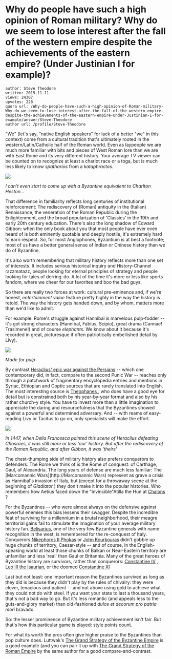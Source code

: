 # Why do people have such a high opinion of Roman military? Why do we seem to lose interest after the fall of the western empire despite the achievements of the eastern empire? (Under Justinian I for example)?

	author: Steve Theodore
	written: 2015-11-11
	views: 24307
	upvotes: 228
	quora url: /Why-do-people-have-such-a-high-opinion-of-Roman-military-Why-do-we-seem-to-lose-interest-after-the-fall-of-the-western-empire-despite-the-achievements-of-the-eastern-empire-Under-Justinian-I-for-example/answer/Steve-Theodore
	author url: /profile/Steve-Theodore


"We" (let's say, "native English speakers" for lack of a better "we" in this context) come from a cultural tradition that's ultimately rooted in the western/Latin/Catholic half of the Roman world. Even as laypeople we are much more familiar with bits and pieces of West Roman lore than we are with East Rome and its very different history. Your average TV viewer can be counted on to recognize at least a chariot race or a toga, but is much less likely to know _spatharios_  from a _kataphractos._ 



![](https://qph.fs.quoracdn.net/main-qimg-a3b783ae5b66ef599bbcdd499e3907fa-c)

_I can't even start to come up with a Byzantine equivalent to Charlton Heston..._ 

That difference in familiarity reflects long centuries of institutional reinforcement: The rediscovery of (Roman) antiquity in the (Italian) Renaissance, the veneration of the Roman Republic during the Enlightenment, and the broad popularization of 'Classics' in the 19th and early 20th century education. There's also the long shadow of Edward Gibbon: when the only book about you that most people have ever even heard of is both eminently quotable and deeply hostile, it's extremely hard to earn respect. So, for most Anglophones, Byzantium is at best a footnote; most of us have a better general sense of Indian or Chinese history than we do of Byzantine. 

It's also worth remembering that military history reflects more than one set of interests. It includes serious historical inquiry and History-Channel razzmatazz, people looking for eternal principles of strategy and people looking for tales of derring-do. A lot of the time it's more or less like sports fandom, where we cheer for our favorites and boo the bad guys.

So there are really two forces at work: cultural pre-eminence and, if we're honest, _entertainment value_ feature pretty highly in the way the history is retold. The way the history gets handed down, and by whom, matters more than we'd like to admit.

For example: Rome's struggle against Hannibal is marvelous pulp-fodder -- it's got strong characters (Hannibal, Fabius, Scipio), great drama (Cannae! Trasimene!) and of course _elephants._  We know about it because it's recorded in great, picturesque if often patriotically embellished detail by Livy). 



![](https://qph.fs.quoracdn.net/main-qimg-b1131131fff28fa2893ba077d5f6d715-c)

_Made for pulp_ 

 By contrast [Heraclius' epic war against the Persians](https://en.wikipedia.org/wiki/Byzantine%E2%80%93Sasanian_War_of_602%E2%80%93628#Historiography) -- which one contemporary did, in fact, compare to the second Punic War -- reaches only through a patchwork of fragmentary encyclopedia entries and mentions in Syriac, Ethiopian and Coptic sources that are rarely translated into English. The most interesting source is [ Theophanes ](http://deremilitari.org/2013/06/the-campaigns-of-emperor-herakleios-620-6-according-to-the-chronicle-of-theophanes-confessor/), who does have a good eye for detail but is constrained both by his year-by-year format and also by his rather church-y style. You have to invest more than a little imagination to appreciate the daring and resourcefulness that the Byzantines showed against a powerful and determined adversary. And -- with reams of easy-reading Livy or Tacitus to go on, only specialists will make the effort. 



![](https://qph.fs.quoracdn.net/main-qimg-3b77bd49aa5d6ba70b2322ce08529d24-c)

_In 1447, when Della Francesca painted this scene of Heraclius defeating Chosroes, it was still more or less 'our' history. But after the rediscovery of the Roman Republic, and after Gibbon, it was 'theirs'_ 

The chest-thumping side of military history also prefers conquerors to defenders. The Rome we think of is the Rome of conquest: of Carthage, Gaul, of Alexandria. The long years of defense are much less familiar: The [Marcomannic Wars](http://Marcomannic Wars) represent as grave a crisis as Hannibal's invasion of Italy, but (except for a throwaway scene at the beginning of _Gladiator_ ) they don't make it into the popular histories. Who remembers how Aetius faced down the "invincible"Atilla the Hun at [Chalons](http://Chalons) ? 

For the Byzantines -- who were almost always on the defensive against powerful enemies this bias lessens their swagger. Despite the incredible feat of surviving for a millennium in a brutal neighborhood, their meagre territorial gains fail to stimulate the imagination of your average military history fan. [Belisarius](https://en.wikipedia.org/wiki/Belisarius), one of the very few Byzantine generals with name recognition in the west, is remembered for the re-conquest of Italy. Conquerors [Nikephoros II Phokas](https://en.wikipedia.org/wiki/Nikephoros_II_Phokas) or [John Kourkouras](https://en.wikipedia.org/wiki/John_Kourkouas) didn't gobble up huge chunks of territory, Caesar-style -- and of course, in the English-speaking world at least those chunks of Balkan or Near-Eastern territory are unfamiliar and less 'real' than Gaul or Britannia. Many of the great heroes of Byzantine history are survivors, rather than conquerors: [Constantine IV](https://en.wikipedia.org/wiki/Constantine_IV) , [Leo III the Isaurian](https://en.wikipedia.org/wiki/Leo_III_the_Isaurian), or the doomed [Constantine XI](https://en.wikipedia.org/wiki/Constantine_XI_Palaiologos)

Last but not least: one important reason the Byzantines survived as long as they did is because they didn't play by the rules of chivalry: they were clever, tenacious and patient -- and not above using gold to achieve what they could not do with steel. If you want your state to last a thousand years, that's not a bad way to go. But it's less romantic (and appeals less to the guts-and-glory market) than old-fashioned _dulce et decorum pro patria mori_ bravado.

So: the lesser prominence of Byzantine military achievement isn't fair. But that's how this particular game is played: style points count. 

 For what its worth the pros often give higher praise to the Byzantines than pop culture does. Luttwak's [The Grand Strategy of the Byzantine Empire](http://amzn.to/1SkI6RU) is a good example (and you can pair it up with [The Grand Strategy of the Roman Empire](http://amzn.to/1kOo3R0) by the same author for a good compare-and-contrast.


